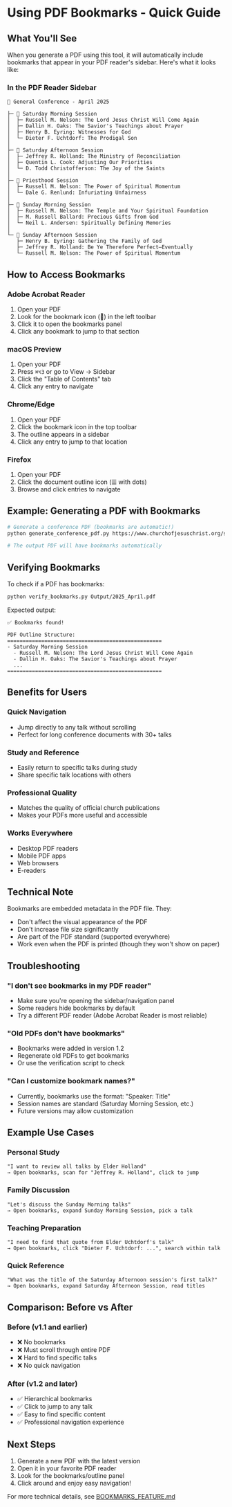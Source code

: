 # Using PDF Bookmarks - Quick Guide

## What You'll See

When you generate a PDF using this tool, it will automatically include bookmarks that appear in your PDF reader's sidebar. Here's what it looks like:

### In the PDF Reader Sidebar

```
📖 General Conference - April 2025

├─ 📑 Saturday Morning Session
│  ├─ Russell M. Nelson: The Lord Jesus Christ Will Come Again
│  ├─ Dallin H. Oaks: The Savior's Teachings about Prayer
│  ├─ Henry B. Eyring: Witnesses for God
│  └─ Dieter F. Uchtdorf: The Prodigal Son
│
├─ 📑 Saturday Afternoon Session
│  ├─ Jeffrey R. Holland: The Ministry of Reconciliation
│  ├─ Quentin L. Cook: Adjusting Our Priorities
│  └─ D. Todd Christofferson: The Joy of the Saints
│
├─ 📑 Priesthood Session
│  ├─ Russell M. Nelson: The Power of Spiritual Momentum
│  └─ Dale G. Renlund: Infuriating Unfairness
│
├─ 📑 Sunday Morning Session
│  ├─ Russell M. Nelson: The Temple and Your Spiritual Foundation
│  ├─ M. Russell Ballard: Precious Gifts from God
│  └─ Neil L. Andersen: Spiritually Defining Memories
│
└─ 📑 Sunday Afternoon Session
   ├─ Henry B. Eyring: Gathering the Family of God
   ├─ Jeffrey R. Holland: Be Ye Therefore Perfect—Eventually
   └─ Russell M. Nelson: The Power of Spiritual Momentum
```

## How to Access Bookmarks

### Adobe Acrobat Reader
1. Open your PDF
2. Look for the bookmark icon (📑) in the left toolbar
3. Click it to open the bookmarks panel
4. Click any bookmark to jump to that section

### macOS Preview
1. Open your PDF
2. Press `⌘⌥3` or go to View → Sidebar
3. Click the "Table of Contents" tab
4. Click any entry to navigate

### Chrome/Edge
1. Open your PDF
2. Click the bookmark icon in the top toolbar
3. The outline appears in a sidebar
4. Click any entry to jump to that location

### Firefox
1. Open your PDF
2. Click the document outline icon (☰ with dots)
3. Browse and click entries to navigate

## Example: Generating a PDF with Bookmarks

```bash
# Generate a conference PDF (bookmarks are automatic!)
python generate_conference_pdf.py https://www.churchofjesuschrist.org/study/general-conference/2025/04?lang=eng

# The output PDF will have bookmarks automatically
```

## Verifying Bookmarks

To check if a PDF has bookmarks:

```bash
python verify_bookmarks.py Output/2025_April.pdf
```

Expected output:
```
✅ Bookmarks found!

PDF Outline Structure:
==================================================
- Saturday Morning Session
  - Russell M. Nelson: The Lord Jesus Christ Will Come Again
  - Dallin H. Oaks: The Savior's Teachings about Prayer
  ...
==================================================
```

## Benefits for Users

### Quick Navigation
- Jump directly to any talk without scrolling
- Perfect for long conference documents with 30+ talks

### Study and Reference
- Easily return to specific talks during study
- Share specific talk locations with others

### Professional Quality
- Matches the quality of official church publications
- Makes your PDFs more useful and accessible

### Works Everywhere
- Desktop PDF readers
- Mobile PDF apps
- Web browsers
- E-readers

## Technical Note

Bookmarks are embedded metadata in the PDF file. They:
- Don't affect the visual appearance of the PDF
- Don't increase file size significantly
- Are part of the PDF standard (supported everywhere)
- Work even when the PDF is printed (though they won't show on paper)

## Troubleshooting

### "I don't see bookmarks in my PDF reader"
- Make sure you're opening the sidebar/navigation panel
- Some readers hide bookmarks by default
- Try a different PDF reader (Adobe Acrobat Reader is most reliable)

### "Old PDFs don't have bookmarks"
- Bookmarks were added in version 1.2
- Regenerate old PDFs to get bookmarks
- Or use the verification script to check

### "Can I customize bookmark names?"
- Currently, bookmarks use the format: "Speaker: Title"
- Session names are standard (Saturday Morning Session, etc.)
- Future versions may allow customization

## Example Use Cases

### Personal Study
```
"I want to review all talks by Elder Holland"
→ Open bookmarks, scan for "Jeffrey R. Holland", click to jump
```

### Family Discussion
```
"Let's discuss the Sunday Morning talks"
→ Open bookmarks, expand Sunday Morning Session, pick a talk
```

### Teaching Preparation
```
"I need to find that quote from Elder Uchtdorf's talk"
→ Open bookmarks, click "Dieter F. Uchtdorf: ...", search within talk
```

### Quick Reference
```
"What was the title of the Saturday Afternoon session's first talk?"
→ Open bookmarks, expand Saturday Afternoon Session, read titles
```

## Comparison: Before vs After

### Before (v1.1 and earlier)
- ❌ No bookmarks
- ❌ Must scroll through entire PDF
- ❌ Hard to find specific talks
- ❌ No quick navigation

### After (v1.2 and later)
- ✅ Hierarchical bookmarks
- ✅ Click to jump to any talk
- ✅ Easy to find specific content
- ✅ Professional navigation experience

## Next Steps

1. Generate a new PDF with the latest version
2. Open it in your favorite PDF reader
3. Look for the bookmarks/outline panel
4. Click around and enjoy easy navigation!

For more technical details, see [BOOKMARKS_FEATURE.md](BOOKMARKS_FEATURE.md)

